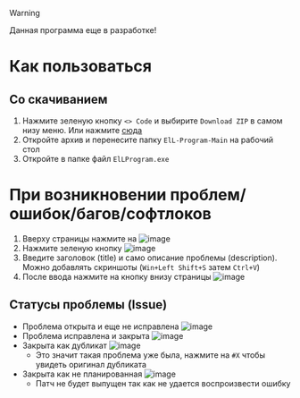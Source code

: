 > [!WARNING]
> Данная программа еще в разработке!

# Как пользоваться
## Со скачиванием

1. Нажмите зеленую кнопку `<> Code` и выбирите `Download ZIP` в самом низу меню. Или нажмите [сюда](https://github.com/Levonze/ElL-Program/archive/refs/heads/Main.zip)
2. Откройте архив и перенесите папку `ElL-Program-Main` на рабочий стол
3. Откройте в папке файл `ElLProgram.exe`

# При возникновении проблем/ошибок/багов/софтлоков

1. Вверху страницы нажмите на ![image](https://github.com/user-attachments/assets/e9116942-d396-4430-9506-84559674d5fc)
2. Нажмите зеленую кнопку ![image](https://github.com/user-attachments/assets/dddbb810-fb6e-404d-9634-94d59f4ec79d)
3. Введите заголовок (title) и само описание проблемы (description). Можно добавлять скриншоты (`Win+Left Shift+S` затем `Ctrl+V`)
4. После ввода нажмите на кнопку внизу страницы ![image](https://github.com/user-attachments/assets/5a9a313d-36c1-4e29-9c3b-940865fcee48)

## Статусы проблемы (Issue)

- Проблема открыта и еще не исправлена ![image](https://github.com/user-attachments/assets/3a1cb921-22f5-4922-9a3b-c0fb2a8c2ca5)
- Проблема исправлена и закрыта ![image](https://github.com/user-attachments/assets/e26e379b-6aa5-406a-b914-9eb7b7bb8c0d)
- Закрыта как дубликат ![image](https://github.com/user-attachments/assets/1a4f1fdc-b04c-4fa9-87df-68c9546f08b4)
  - Это значит такая проблема уже была, нажмите на `#X` чтобы увидеть оригинал дубликата
- Закрыта как не планированная ![image](https://github.com/user-attachments/assets/2985f9aa-cd05-4223-842d-a69aae76e2db)
  - Патч не будет выпущен так как не удается воспроизвести ошибку
